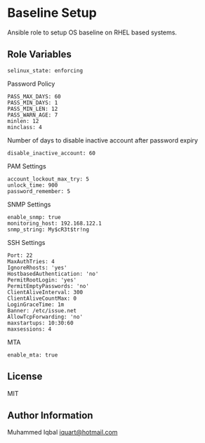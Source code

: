 Baseline Setup
=========

Ansible role to setup OS baseline on RHEL based systems.


Role Variables
--------------

```
selinux_state: enforcing 
```

Password Policy
```
PASS_MAX_DAYS: 60
PASS_MIN_DAYS: 1
PASS_MIN_LEN: 12
PASS_WARN_AGE: 7
minlen: 12
minclass: 4 
```

Number of days to disable inactive account after password expiry
```
disable_inactive_account: 60
```

PAM Settings
```
account_lockout_max_try: 5
unlock_time: 900
password_remember: 5
```

SNMP Settings 
```
enable_snmp: true
monitoring_host: 192.168.122.1
snmp_string: My$cR3t$tr!ng
```

SSH Settings 
```
Port: 22
MaxAuthTries: 4
IgnoreRhosts: 'yes'
HostbasedAuthentication: 'no'
PermitRootLogin: 'yes'
PermitEmptyPasswords: 'no'
ClientAliveInterval: 300
ClientAliveCountMax: 0
LoginGraceTime: 1m
Banner: /etc/issue.net
AllowTcpForwarding: 'no'
maxstartups: 10:30:60
maxsessions: 4
```

MTA
```
enable_mta: true
```


License
-------

MIT

Author Information
------------------

Muhammed Iqbal <iquart@hotmail.com>
